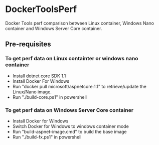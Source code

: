 # DockerToolsPerf
Docker Tools perf comparison between Linux container, Windows Nano container and Windows Server Core container.


## Pre-requisites

### To get perf data on Linux containter or windows nano container
- Install dotnet core SDK 1.1
- Install Docker For Windows
- Run "docker pull microsoft/aspnetcore:1.1" to retrieve/update the Linux/Nano image.
- Run "./build-core.ps1" in powershell

### To get perf data on Windows Server Core container
- Install Docker for Windows
- Switch Docker for Windows to windows container mode
- Run "build-aspnet-image.cmd" to build the base image
- Run "./build-fx.ps1" in powershell




